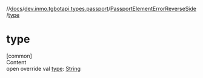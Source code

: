 //[docs](../../../index.md)/[dev.inmo.tgbotapi.types.passport](../index.md)/[PassportElementErrorReverseSide](index.md)/[type](type.md)



# type  
[common]  
Content  
open override val [type](type.md): [String](https://kotlinlang.org/api/latest/jvm/stdlib/kotlin/-string/index.html)  




